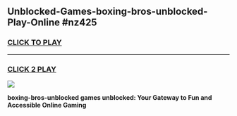 
## Unblocked-Games-boxing-bros-unblocked-Play-Online #nz425
<h3>
<a href="https://news.freeplayer.one?title=boxing-bros-unblocked&ref=3">CLICK TO PLAY</a></h3>
<hr>

<h3>
<a href="https://news.freeplayer.one?title=boxing-bros-unblocked&ref=3">CLICK 2 PLAY</a>
  
</h3>

<a href="https://news.freeplayer.one?title=boxing-bros-unblocked&ref=3"><img src="https://clearcache.store/games.png"></a>


**boxing-bros-unblocked games unblocked: Your Gateway to Fun and Accessible Online Gaming**
